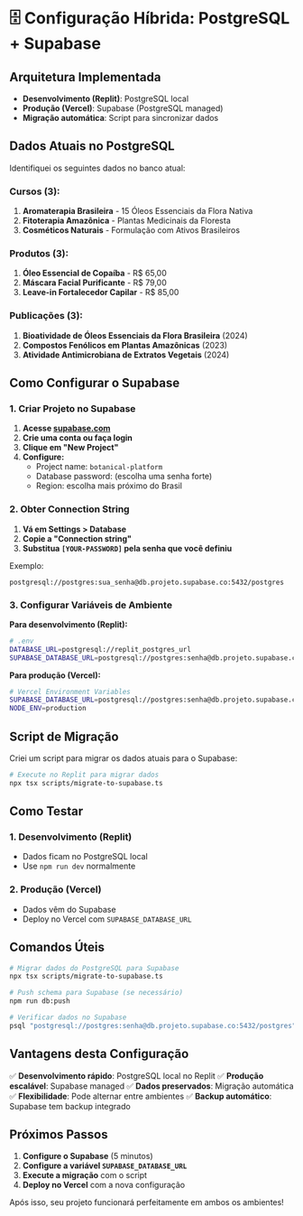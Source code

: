 # 🗄️ Configuração Híbrida: PostgreSQL + Supabase

## Arquitetura Implementada

- **Desenvolvimento (Replit)**: PostgreSQL local
- **Produção (Vercel)**: Supabase (PostgreSQL managed)
- **Migração automática**: Script para sincronizar dados

## Dados Atuais no PostgreSQL

Identifiquei os seguintes dados no banco atual:

### Cursos (3):
1. **Aromaterapia Brasileira** - 15 Óleos Essenciais da Flora Nativa
2. **Fitoterapia Amazônica** - Plantas Medicinais da Floresta
3. **Cosméticos Naturais** - Formulação com Ativos Brasileiros

### Produtos (3):
1. **Óleo Essencial de Copaíba** - R$ 65,00
2. **Máscara Facial Purificante** - R$ 79,00
3. **Leave-in Fortalecedor Capilar** - R$ 85,00

### Publicações (3):
1. **Bioatividade de Óleos Essenciais da Flora Brasileira** (2024)
2. **Compostos Fenólicos em Plantas Amazônicas** (2023)
3. **Atividade Antimicrobiana de Extratos Vegetais** (2024)

## Como Configurar o Supabase

### 1. Criar Projeto no Supabase

1. **Acesse [supabase.com](https://supabase.com)**
2. **Crie uma conta ou faça login**
3. **Clique em "New Project"**
4. **Configure:**
   - Project name: `botanical-platform`
   - Database password: (escolha uma senha forte)
   - Region: escolha mais próximo do Brasil

### 2. Obter Connection String

1. **Vá em Settings > Database**
2. **Copie a "Connection string"**
3. **Substitua `[YOUR-PASSWORD]` pela senha que você definiu**

Exemplo:
```
postgresql://postgres:sua_senha@db.projeto.supabase.co:5432/postgres
```

### 3. Configurar Variáveis de Ambiente

**Para desenvolvimento (Replit):**
```bash
# .env
DATABASE_URL=postgresql://replit_postgres_url
SUPABASE_DATABASE_URL=postgresql://postgres:senha@db.projeto.supabase.co:5432/postgres
```

**Para produção (Vercel):**
```bash
# Vercel Environment Variables
SUPABASE_DATABASE_URL=postgresql://postgres:senha@db.projeto.supabase.co:5432/postgres
NODE_ENV=production
```

## Script de Migração

Criei um script para migrar os dados atuais para o Supabase:

```bash
# Execute no Replit para migrar dados
npx tsx scripts/migrate-to-supabase.ts
```

## Como Testar

### 1. Desenvolvimento (Replit)
- Dados ficam no PostgreSQL local
- Use `npm run dev` normalmente

### 2. Produção (Vercel)
- Dados vêm do Supabase
- Deploy no Vercel com `SUPABASE_DATABASE_URL`

## Comandos Úteis

```bash
# Migrar dados do PostgreSQL para Supabase
npx tsx scripts/migrate-to-supabase.ts

# Push schema para Supabase (se necessário)
npm run db:push

# Verificar dados no Supabase
psql "postgresql://postgres:senha@db.projeto.supabase.co:5432/postgres"
```

## Vantagens desta Configuração

✅ **Desenvolvimento rápido**: PostgreSQL local no Replit
✅ **Produção escalável**: Supabase managed
✅ **Dados preservados**: Migração automática
✅ **Flexibilidade**: Pode alternar entre ambientes
✅ **Backup automático**: Supabase tem backup integrado

## Próximos Passos

1. **Configure o Supabase** (5 minutos)
2. **Configure a variável `SUPABASE_DATABASE_URL`**
3. **Execute a migração** com o script
4. **Deploy no Vercel** com a nova configuração

Após isso, seu projeto funcionará perfeitamente em ambos os ambientes!